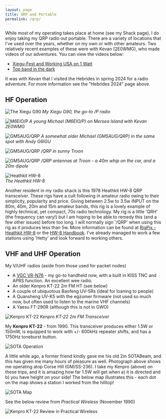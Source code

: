```yaml
---
layout: page
title: QRP and Portable
permalink: /qrp/
---
```

<script>
function redirectToPage() {
  const currentDate = new Date();
    const dayOfWeek = currentDate.getDay(); // 0 = Sunday, 1 = Monday, ..., 6 = Saturday

      if (dayOfWeek === 0) {
          // Redirect to the desired page on Sundays
              window.location.replace('/sabbath'); // Replace '/path/to/sunday-page' with the actual URL of your Sunday page
                }
                }

                // Call the function when the page loads
                window.onload = redirectToPage;
                </script>
While most of my operating takes place at home (see my Shack page), I do enjoy taking my QRP radio out portable. There are a variety of locations that I've used over the years, whether on my own or with other amateurs. Two relatively recent examples of these were with Kevan (2E0WMG), who made videos of our adventures. You can view the videos below:

* [Xiegu-Fest and Working USA on 1 Watt](https://www.youtube.com/watch?v=iizjUnknKbU)
* [Top band in the dark](https://www.youtube.com/watch?v=p4xrpUkOefg)

It was with Kevan that I visited the Hebrides in spring 2024 for a radio adventure. For more information see the "Hebrides 2024" page above.

## HF Operation

![The Xiegu G90](/images/g90.jpg)
*My Xiegu G90, the go-to /P radio*

![M6EIO/P](/images/03815-m6eio-portable.jpg)
*A young Michael (M6EIO/P) on Mersea Island with Kevan 2E0WMG*

![GM5AUG/QRP](/images/fe7c9-2a41b66a-5ebf-40c1-a19c-588d36987499.jpeg)
*A somewhat older Michael (GM5AUG/QRP) in the same spot with Andy G6IGU*

![GM5AUG/QRP](/images/d3abe-322847684_1261893281138594_578327562309739796_n.jpg)
*/QRP in sunny Troon*

![GM5AUG/QRP](/images/676da-323527926_857464428807131_387242739454321519_n.jpg)
*/QRP antennas at Troon - a 40m whip on the car, and a 20m dipole* 

![Heathkit HW-8](images/Heathkit.jpg)
<br>*The Heathkit HW-8*

Another resident in my radio shack is this 1978 Heathkit HW-8 QRP transceiver. These rigs have a cult following in amateur radio owing to their simplicity, popularity and price. Giving between 2.5w to 3.5w INPUT on the 80m, 40m, 20m and 15m amateur bands, this rig is a lovely example of highly technical, yet compact, 70s radio technology. My rig is a little 'QRH' (the frequency can vary!) but I am hoping to be able to remedy this (and a few other issues) before too long. I will normally sign '/QRP' when using this rig as it produces less than 5w. More information can be found at [RigPix - Heathkit HW-8](https://www.rigpix.com/heathkit/hw8.htm) or the [HW-8 Handbook](http://www.radiomanual.info/schemi/Surplus_Radioamateur/Heathkit_HW-8_handbook_2ed_2008.pdf). I've already managed to work a few stations using 'Hetty' and look forward to working others.

## VHF and UHF Operation

My V/UHF radios (aside from those used for packet nodes)
* A [VGC VR-N76](https://www.hamradio.co.uk/vgc-vr-n76-aprs-handheld-radio-2m-70cm) - my go-to handheld now, with a built in KISS TNC and APRS function. An excellent wee radio.
* An older Kenpro KT-22 2m FM HT (see below)
* A couple of ubiquotous Baofeng UV-5Rs (ideal for loaning to people)
* A Quansheng UV-K5 with the egzumer firmware (not used so much now, but often used to listen to the marine VHF channels)
* A Yaesu FT-290R (although this is not in GWO)

![Kenpro KT-22](images/kenpro.jpg)
*Kenpro KT-22 2m FM Transceiver*

My **Kenpro KT-22** - from 1990. This transceiver produces either 1.5W or 150mW, is equipped to work with +/- 600kHz repeater shifts, and has a 1750Hz toneburst button. 

![SOTA Operation](images/sota.jpg)

A little while ago, a former friend kindly gave me his old 2m SOTABeam, and this has given me many hours of pleasure as well. Photograph above shows me operating atop Corse Hill (GM/SS-236). I take my Kenpro (above) on these trips, and it is amazing how far 1.5W will get when a) it is directed and b) you have height on your side! The below map illustrates this - each dot on the map shows a station I worked from the hilltop!

![SOTA Map](images/sotamap.jpg)

See the below review from *Practical Wireless* (November 1990)

![Kenpro KT-22 Review in Practical Wireless](images/KenproPW.jpg)
